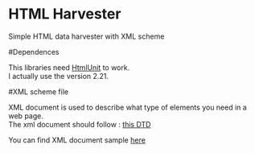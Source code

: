 # HTML Harvester
Simple HTML data harvester with XML scheme

#Dependences

This libraries need <a href="http://htmlunit.sourceforge.net/"> HtmlUnit</a> to work.<br>
I actually use the version 2.21.

#XML scheme file

XML document is used to describe what type of elements you need in a web page.<br>
The xml document should follow : <a href="https://raw.githubusercontent.com/nyradr/HTML_Harvester/master/HtmlHarvester/dtd/scheme.dtd">this DTD </a><br>

You can find XML document sample <a href="https://github.com/nyradr/HTML_Harvester/tree/master/HtmlHarvester/dtd">here</a>


